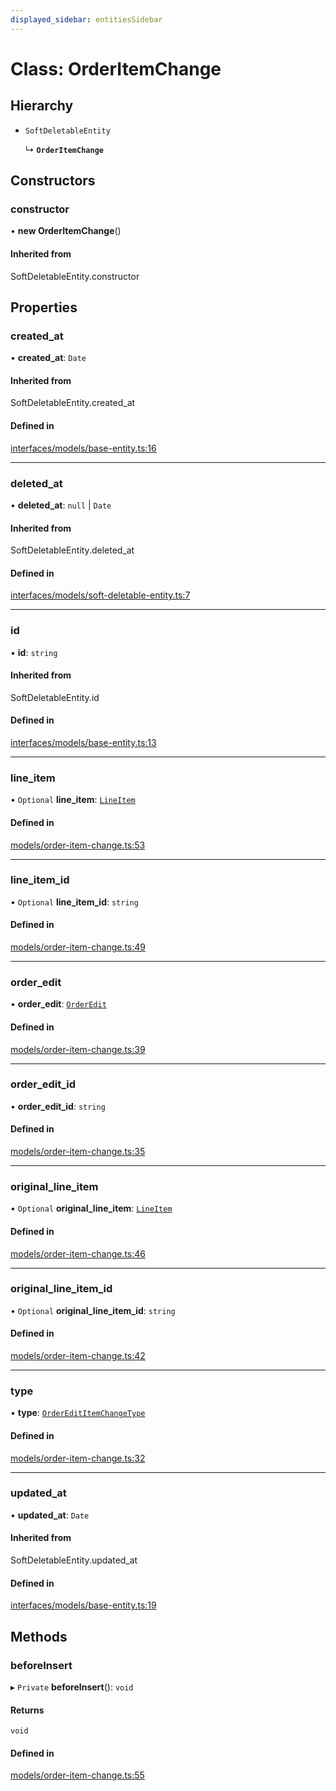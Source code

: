 ```yaml
---
displayed_sidebar: entitiesSidebar
---
```


# Class: OrderItemChange

## Hierarchy

- `SoftDeletableEntity`

  ↳ **`OrderItemChange`**

## Constructors

### constructor

• **new OrderItemChange**()

#### Inherited from

SoftDeletableEntity.constructor

## Properties

### created\_at

• **created\_at**: `Date`

#### Inherited from

SoftDeletableEntity.created\_at

#### Defined in

[interfaces/models/base-entity.ts:16](https://github.com/medusajs/medusa/blob/c4c83c971/packages/medusa/src/interfaces/models/base-entity.ts#L16)

___

### deleted\_at

• **deleted\_at**: ``null`` \| `Date`

#### Inherited from

SoftDeletableEntity.deleted\_at

#### Defined in

[interfaces/models/soft-deletable-entity.ts:7](https://github.com/medusajs/medusa/blob/c4c83c971/packages/medusa/src/interfaces/models/soft-deletable-entity.ts#L7)

___

### id

• **id**: `string`

#### Inherited from

SoftDeletableEntity.id

#### Defined in

[interfaces/models/base-entity.ts:13](https://github.com/medusajs/medusa/blob/c4c83c971/packages/medusa/src/interfaces/models/base-entity.ts#L13)

___

### line\_item

• `Optional` **line\_item**: [`LineItem`](LineItem.md)

#### Defined in

[models/order-item-change.ts:53](https://github.com/medusajs/medusa/blob/c4c83c971/packages/medusa/src/models/order-item-change.ts#L53)

___

### line\_item\_id

• `Optional` **line\_item\_id**: `string`

#### Defined in

[models/order-item-change.ts:49](https://github.com/medusajs/medusa/blob/c4c83c971/packages/medusa/src/models/order-item-change.ts#L49)

___

### order\_edit

• **order\_edit**: [`OrderEdit`](OrderEdit.md)

#### Defined in

[models/order-item-change.ts:39](https://github.com/medusajs/medusa/blob/c4c83c971/packages/medusa/src/models/order-item-change.ts#L39)

___

### order\_edit\_id

• **order\_edit\_id**: `string`

#### Defined in

[models/order-item-change.ts:35](https://github.com/medusajs/medusa/blob/c4c83c971/packages/medusa/src/models/order-item-change.ts#L35)

___

### original\_line\_item

• `Optional` **original\_line\_item**: [`LineItem`](LineItem.md)

#### Defined in

[models/order-item-change.ts:46](https://github.com/medusajs/medusa/blob/c4c83c971/packages/medusa/src/models/order-item-change.ts#L46)

___

### original\_line\_item\_id

• `Optional` **original\_line\_item\_id**: `string`

#### Defined in

[models/order-item-change.ts:42](https://github.com/medusajs/medusa/blob/c4c83c971/packages/medusa/src/models/order-item-change.ts#L42)

___

### type

• **type**: [`OrderEditItemChangeType`](../enums/OrderEditItemChangeType.md)

#### Defined in

[models/order-item-change.ts:32](https://github.com/medusajs/medusa/blob/c4c83c971/packages/medusa/src/models/order-item-change.ts#L32)

___

### updated\_at

• **updated\_at**: `Date`

#### Inherited from

SoftDeletableEntity.updated\_at

#### Defined in

[interfaces/models/base-entity.ts:19](https://github.com/medusajs/medusa/blob/c4c83c971/packages/medusa/src/interfaces/models/base-entity.ts#L19)

## Methods

### beforeInsert

▸ `Private` **beforeInsert**(): `void`

#### Returns

`void`

#### Defined in

[models/order-item-change.ts:55](https://github.com/medusajs/medusa/blob/c4c83c971/packages/medusa/src/models/order-item-change.ts#L55)
